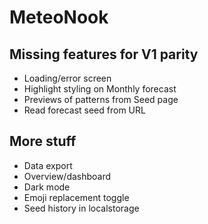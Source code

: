 # MeteoNook

## Missing features for V1 parity

- Loading/error screen
- Highlight styling on Monthly forecast
- Previews of patterns from Seed page
- Read forecast seed from URL

## More stuff

- Data export
- Overview/dashboard
- Dark mode
- Emoji replacement toggle
- Seed history in localstorage
